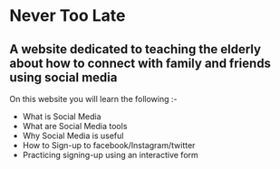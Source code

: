 # Never Too Late

## A website dedicated to teaching the elderly about how to connect with family and friends using social media



On this website you will learn the following :-
* What is Social Media
* What are Social Media tools
* Why Social Media is useful
* How to Sign-up to facebook/Instagram/twitter
* Practicing signing-up using an interactive form
